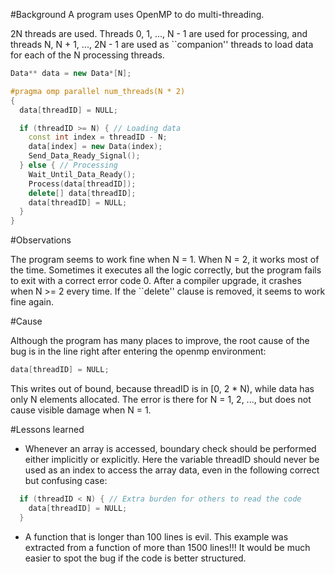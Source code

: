 #Background
A program uses OpenMP to do multi-threading.
  
2N threads are used.
Threads 0, 1, ..., N - 1 are used for processing, and
threads N, N + 1, ..., 2N - 1 are used as ``companion'' threads to load data
for each of the N processing threads.

```cpp
Data** data = new Data*[N];

#pragma omp parallel num_threads(N * 2)
{
  data[threadID] = NULL;

  if (threadID >= N) { // Loading data
    const int index = threadID - N;
    data[index] = new Data(index);
    Send_Data_Ready_Signal();
  } else { // Processing
    Wait_Until_Data_Ready();
    Process(data[threadID]);
    delete[] data[threadID];
    data[threadID] = NULL;
  }
}
```

#Observations

The program seems to work fine when N = 1.
When N = 2, it works most of the time. Sometimes it executes all the logic
correctly, but the program fails to exit with a correct error code 0.
After a compiler upgrade, it crashes when N >= 2 every time.
If the ``delete'' clause is removed, it seems to work fine again.

#Cause

Although the program has many places to improve, the root cause of the bug
is in the line right after entering the openmp environment:

```cpp  
data[threadID] = NULL;
```

This writes out of bound, because threadID is in [0, 2 * N), while data has only N elements allocated.
The error is there for N = 1, 2, ..., but does not cause visible damage when N = 1.

#Lessons learned

+ Whenever an array is accessed, boundary check should be performed either
  implicitly or explicitly. Here the variable threadID should never be used
  as an index to access the array data, even in the following correct but
  confusing case:

```cpp
  if (threadID < N) { // Extra burden for others to read the code
    data[threadID] = NULL;
  }
```
  
+ A function that is longer than 100 lines is evil. This example was extracted
  from a function of more than 1500 lines!!! It would be much easier to spot
  the bug if the code is better structured.
